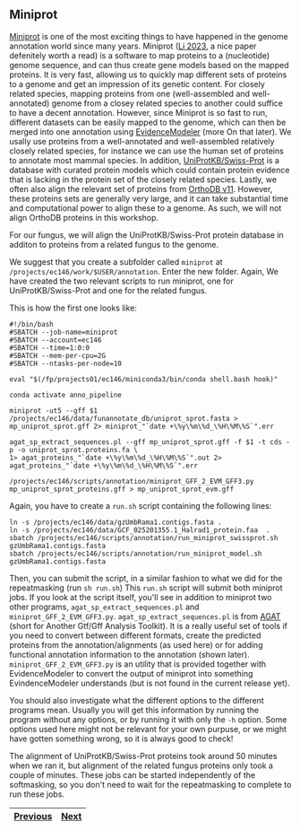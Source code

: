 ## Miniprot
[Miniprot](https://github.com/lh3/miniprot) is one of the most exciting things to have happened in the genome annotation world since many years. Miniprot ([Li 2023](https://academic.oup.com/bioinformatics/article/39/1/btad014/6989621), a nice paper defenitely worth a read) is a software to map proteins to a (nucleotide) genome sequence, and can thus create gene models based on the mapped proteins. It is very fast, allowing us to quickly map different sets of proteins to a genome and get an impression of its genetic content. For closely related species, mapping proteins from one (well-assembled and well-annotated) genome from a closey related species to another could suffice to have a decent annotation. However, since Miniprot is so fast to run, different datasets can be easily mapped to the genome, which can then be merged into one annotation using [EvidenceModeler](04_evidencemodeler) (more On that later). We usally use proteins from a well-annotated and well-assembled relatively closely related species, for instance we can use the human set of proteins to annotate most mammal species. In addition, [UniProtKB/Swiss-Prot](https://academic.oup.com/nar/article/51/D1/D523/6835362) is a database with curated protein models which could contain protein evidence that is lacking in the protein set of the closely related species. Lastly, we often also align the relevant set of proteins from [OrthoDB v11](https://academic.oup.com/nar/article/51/D1/D445/6814468). However, these proteins sets are generally very large, and it can take substantial time and computational power to align these to a genome. As such, we will not align OrthoDB proteins in this workshop.

For our fungus, we will align the UniProtKB/Swiss-Prot protein database in additon to proteins from a related fungus to the genome. 
  
We suggest that you create a subfolder called `miniprot` at `/projects/ec146/work/$USER/annotation`. Enter the new folder. Again, We have created the two relevant scripts to run miniprot, one for UniProtKB/Swiss-Prot and one for the related fungus. 

This is how the first one looks like: 
```
#!/bin/bash
#SBATCH --job-name=miniprot
#SBATCH --account=ec146
#SBATCH --time=1:0:0
#SBATCH --mem-per-cpu=2G
#SBATCH --ntasks-per-node=10

eval "$(/fp/projects01/ec146/miniconda3/bin/conda shell.bash hook)"

conda activate anno_pipeline

miniprot -ut5 --gff $1 /projects/ec146/data/funannotate_db/uniprot_sprot.fasta > mp_uniprot_sprot.gff 2> miniprot_"`date +\%y\%m\%d_\%H\%M\%S`".err

agat_sp_extract_sequences.pl --gff mp_uniprot_sprot.gff -f $1 -t cds -p -o uniprot_sprot.proteins.fa \
1> agat_proteins_"`date +\%y\%m\%d_\%H\%M\%S`".out 2> agat_proteins_"`date +\%y\%m\%d_\%H\%M\%S`".err

/projects/ec146/scripts/annotation/miniprot_GFF_2_EVM_GFF3.py mp_uniprot_sprot_proteins.gff > mp_uniprot_sprot_evm.gff
```
Again, you have to create a `run.sh` script containing the following lines:
```
ln -s /projects/ec146/data/gzUmbRama1.contigs.fasta .
ln -s /projects/ec146/data/GCF_025201355.1_Halrad1_protein.faa  .
sbatch /projects/ec146/scripts/annotation/run_miniprot_swissprot.sh gzUmbRama1.contigs.fasta
sbatch /projects/ec146/scripts/annotation/run_miniprot_model.sh gzUmbRama1.contigs.fasta
```
Then, you can submit the script, in a similar fashion to what we did for the repeatmasking (run `sh run.sh`)
This `run.sh` script will submit both miniprot jobs. If you look at the script itself, you'll see in addition to miniprot two other programs, `agat_sp_extract_sequences.pl` and `miniprot_GFF_2_EVM_GFF3.py`.  `agat_sp_extract_sequences.pl` is from [AGAT](https://github.com/NBISweden/AGAT) (short for Another Gtf/Gff Analysis Toolkit). It is a really useful set of tools if you need to convert between different formats, create the predicted proteins from the annotation/alignments (as used here) or for adding functional annotation information to the annotation (shown later). `miniprot_GFF_2_EVM_GFF3.py` is an utility that is provided together with EvidenceModeler to convert the output of miniprot into something EvindenceModeler understands (but is not found in the current release yet).   

You should also investigate what the different options to the different programs mean. Usually you will get this information by running the program without any options, or by running it with only the `-h` option. Some options used here might not be relevant for your own purpuse, or we might have gotten something wrong, so it is always good to check!

The alignment of UniProtKB/Swiss-Prot proteins took around 50 minutes when we ran it, but alignment of the related fungus proteins only took a couple of minutes. These jobs can be started independently of the softmasking, so you don't need to wait for the repeatmasking to complete to run these jobs.

|[Previous](https://github.com/ebp-nor/genome_annotation_comparative_genomics_part1/blob/main/01_repeatmasking.md)|[Next](https://github.com/ebp-nor/genome_annotation_comparative_genomics_part1/blob/main/03_galba.md)|
|---|---|

